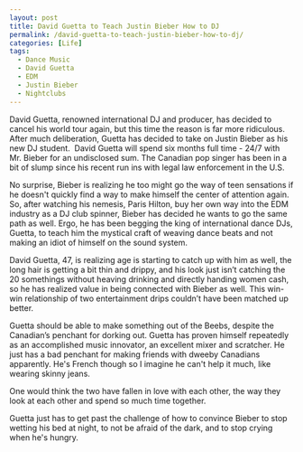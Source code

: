 ```yaml
---
layout: post
title: David Guetta to Teach Justin Bieber How to DJ
permalink: /david-guetta-to-teach-justin-bieber-how-to-dj/
categories: [Life]
tags:
  - Dance Music
  - David Guetta
  - EDM
  - Justin Bieber
  - Nightclubs
---
```

David Guetta, renowned international DJ and producer, has decided to cancel his world tour again, but this time the reason is far more ridiculous. After much deliberation, Guetta has decided to take on Justin Bieber as his new DJ student.  David Guetta will spend six months full time - 24/7 with Mr. Bieber for an undisclosed sum. The Canadian pop singer has been in a bit of slump since his recent run ins with legal law enforcement in the U.S.

No surprise, Bieber is realizing he too might go the way of teen sensations if he doesn't quickly find a way to make himself the center of attention again. So, after watching his nemesis, Paris Hilton, buy her own way into the EDM industry as a DJ club spinner, Bieber has decided he wants to go the same path as well. Ergo, he has been begging the king of international dance DJs, Guetta, to teach him the mystical craft of weaving dance beats and not making an idiot of himself on the sound system.

David Guetta, 47, is realizing age is starting to catch up with him as well, the long hair is getting a bit thin and drippy, and his look just isn’t catching the 20 somethings without heaving drinking and directly handing women cash, so he has realized value in being connected with Bieber as well. This win-win relationship of two entertainment drips couldn’t have been matched up better.

Guetta should be able to make something out of the Beebs, despite the Canadian’s penchant for dorking out. Guetta has proven himself repeatedly as an accomplished music innovator, an excellent mixer and scratcher. He just has a bad penchant for making friends with dweeby Canadians apparently. He's French though so I imagine he can't help it much, like wearing skinny jeans.

One would think the two have fallen in love with each other, the way they look at each other and spend so much time together.

Guetta just has to get past the challenge of how to convince Bieber to stop wetting his bed at night, to not be afraid of the dark, and to stop crying when he's hungry.
